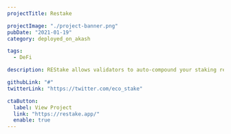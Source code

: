 ```yaml
---
projectTitle: Restake

projectImage: "./project-banner.png"
pubDate: "2021-01-19"
category: deployed_on_akash

tags:
  - DeFi

description: REStake allows validators to auto-compound your staking rewards Retake hosts their homepage on Akash.

githubLink: "#"
twitterLink: "https://twitter.com/eco_stake"

ctaButton:
  label: View Project
  link: "https://restake.app/"
  enable: true
---
```

